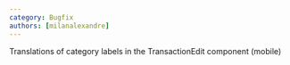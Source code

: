 ```yaml
---
category: Bugfix
authors: [milanalexandre]
---
```


Translations of category labels in the TransactionEdit component (mobile)
